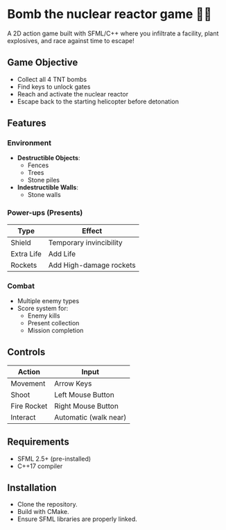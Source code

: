 # Bomb the nuclear reactor game 🚁💥

A 2D action game built with SFML/C++ where you infiltrate a facility, plant explosives, and race against time to escape!

## Game Objective
- Collect all 4 TNT bombs
- Find keys to unlock gates
- Reach and activate the nuclear reactor
- Escape back to the starting helicopter before detonation

## Features
### Environment
- **Destructible Objects**:
  - Fences
  - Trees 
  - Stone piles
- **Indestructible Walls**:
  - Stone walls

### Power-ups (Presents)
| Type      | Effect                          |
|-----------|---------------------------------|
| Shield    | Temporary invincibility         |
| Extra Life| Add Life                        |
| Rockets   | Add High-damage rockets         |

### Combat
- Multiple enemy types
- Score system for:
  - Enemy kills
  - Present collection
  - Mission completion

## Controls
| Action          | Input                   |
|-----------------|-------------------------|
| Movement        | Arrow Keys              |
| Shoot           | Left Mouse Button       |
| Fire Rocket     | Right Mouse Button      |
| Interact        | Automatic (walk near)   |

## Requirements
- SFML 2.5+ (pre-installed)
- C++17 compiler


## Installation
- Clone the repository.
- Build with CMake.
- Ensure SFML libraries are properly linked.
